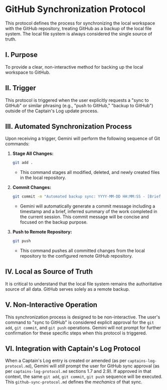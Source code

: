 # GitHub Synchronization Protocol

This protocol defines the process for synchronizing the local workspace with the GitHub repository, treating GitHub as a backup of the local file system. The local file system is always considered the single source of truth.

## I. Purpose

To provide a clear, non-interactive method for backing up the local workspace to GitHub.

## II. Trigger

This protocol is triggered when the user explicitly requests a "sync to GitHub" or similar phrasing (e.g., "push to GitHub," "backup to GitHub") outside of the Captain's Log update process.

## III. Automated Synchronization Process

Upon receiving a trigger, Gemini will perform the following sequence of Git commands:

1.  **Stage All Changes:**
    ```bash
    git add .
    ```
    *   This command stages all modified, deleted, and newly created files in the local repository.

2.  **Commit Changes:**
    ```bash
    git commit -m "Automated backup sync: YYYY-MM-DD HH:MM:SS - [Brief summary of session work]"
    ```
    *   Gemini will automatically generate a commit message including a timestamp and a brief, inferred summary of the work completed in the current session. This commit message will be concise and focused on the backup purpose.

3.  **Push to Remote Repository:**
    ```bash
    git push
    ```
    *   This command pushes all committed changes from the local repository to the configured remote GitHub repository.

## IV. Local as Source of Truth

It is critical to understand that the local file system remains the authoritative source of all data. GitHub serves solely as a remote backup.

## V. Non-Interactive Operation

This synchronization process is designed to be non-interactive. The user's command to "sync to GitHub" is considered explicit approval for the `git add`, `git commit`, and `git push` operations. Gemini will not prompt for further confirmation for these specific steps when this protocol is triggered.

## VI. Integration with Captain's Log Protocol

When a Captain's Log entry is created or amended (as per `captains-log-protocol.md`), Gemini will *still* prompt the user for GitHub sync approval (as per `captains-log-protocol.md` sections 1.7 and 2.9). If approved in that context, the same `git add`, `git commit`, `git push` sequence will be executed. This `github-sync-protocol.md` defines the *mechanics* of that sync.
